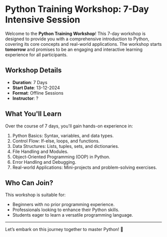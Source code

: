 # Python Training Workshop: 7-Day Intensive Session

Welcome to the **Python Training Workshop**! This 7-day workshop is designed to provide you with a comprehensive introduction to Python, covering its core concepts and real-world applications. The workshop starts **tomorrow** and promises to be an engaging and interactive learning experience for all participants.

## Workshop Details
- **Duration**: 7 Days
- **Start Date**: 13-12-2024
- **Format**: Offline Sessions
- **Instructor**: ?

## What You'll Learn
Over the course of 7 days, you'll gain hands-on experience in:
1. Python Basics: Syntax, variables, and data types.
2. Control Flow: If-else, loops, and functions.
3. Data Structures: Lists, tuples, sets, and dictionaries.
4. File Handling and Modules.
5. Object-Oriented Programming (OOP) in Python.
6. Error Handling and Debugging.
7. Real-world Applications: Mini-projects and problem-solving exercises.

## Who Can Join?
This workshop is suitable for:
- Beginners with no prior programming experience.
- Professionals looking to enhance their Python skills.
- Students eager to learn a versatile programming language.
---
Let’s embark on this journey together to master Python! 🚀

